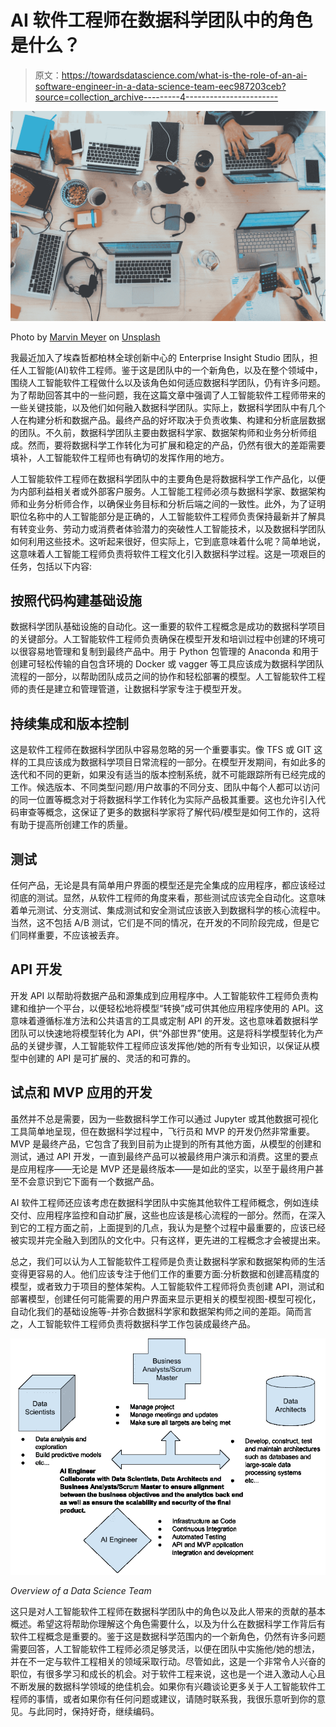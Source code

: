 # AI 软件工程师在数据科学团队中的角色是什么？

> 原文：<https://towardsdatascience.com/what-is-the-role-of-an-ai-software-engineer-in-a-data-science-team-eec987203ceb?source=collection_archive---------4----------------------->

![](img/fe56d0f0d6a43521b880816f0b742cde.png)

Photo by [Marvin Meyer](https://unsplash.com/@marvelous?utm_source=medium&utm_medium=referral) on [Unsplash](https://unsplash.com?utm_source=medium&utm_medium=referral)

我最近加入了埃森哲都柏林全球创新中心的 Enterprise Insight Studio 团队，担任人工智能(AI)软件工程师。鉴于这是团队中的一个新角色，以及在整个领域中，围绕人工智能软件工程做什么以及该角色如何适应数据科学团队，仍有许多问题。为了帮助回答其中的一些问题，我在这篇文章中强调了人工智能软件工程师带来的一些关键技能，以及他们如何融入数据科学团队。实际上，数据科学团队中有几个人在构建分析和数据产品。最终产品的好坏取决于负责收集、构建和分析底层数据的团队。不久前，数据科学团队主要由数据科学家、数据架构师和业务分析师组成。然而，要将数据科学工作转化为可扩展和稳定的产品，仍然有很大的差距需要填补，人工智能软件工程师也有确切的发挥作用的地方。

人工智能软件工程师在数据科学团队中的主要角色是将数据科学工作产品化，以便为内部利益相关者或外部客户服务。人工智能工程师必须与数据科学家、数据架构师和业务分析师合作，以确保业务目标和分析后端之间的一致性。此外，为了证明职位名称中的人工智能部分是正确的，人工智能软件工程师负责保持最新并了解具有转变业务、劳动力或消费者体验潜力的突破性人工智能技术，以及数据科学团队如何利用这些技术。这听起来很好，但实际上，它到底意味着什么呢？简单地说，这意味着人工智能工程师负责将软件工程文化引入数据科学过程。这是一项艰巨的任务，包括以下内容:

## **按照代码**构建基础设施

数据科学团队基础设施的自动化。这一重要的软件工程概念是成功的数据科学项目的关键部分。人工智能软件工程师负责确保在模型开发和培训过程中创建的环境可以很容易地管理和复制到最终产品中。用于 Python 包管理的 Anaconda 和用于创建可轻松传输的自包含环境的 Docker 或 vagger 等工具应该成为数据科学团队流程的一部分，以帮助团队成员之间的协作和轻松部署的模型。人工智能软件工程师的责任是建立和管理管道，让数据科学家专注于模型开发。

## **持续集成和版本控制**

这是软件工程师在数据科学团队中容易忽略的另一个重要事实。像 TFS 或 GIT 这样的工具应该成为数据科学项目日常流程的一部分。在模型开发期间，有如此多的迭代和不同的更新，如果没有适当的版本控制系统，就不可能跟踪所有已经完成的工作。候选版本、不同类型问题/用户故事的不同分支、团队中每个人都可以访问的同一位置等概念对于将数据科学工作转化为实际产品极其重要。这也允许引入代码审查等概念，这保证了更多的数据科学家将了解代码/模型是如何工作的，这将有助于提高所创建工作的质量。

## **测试**

任何产品，无论是具有简单用户界面的模型还是完全集成的应用程序，都应该经过彻底的测试。显然，从软件工程师的角度来看，那些测试应该完全自动化。这意味着单元测试、分支测试、集成测试和安全测试应该嵌入到数据科学的核心流程中。当然，这不包括 A/B 测试，它们是不同的情况，在开发的不同阶段完成，但是它们同样重要，不应该被丢弃。

## **API 开发**

开发 API 以帮助将数据产品和源集成到应用程序中。人工智能软件工程师负责构建和维护一个平台，以便轻松地将模型“转换”成可供其他应用程序使用的 API。这意味着遵循标准方法和公共语言的工具或定制 API 的开发。这也意味着数据科学团队可以快速地将模型转化为 API，供“外部世界”使用。这是将科学模型转化为产品的关键步骤，人工智能软件工程师应该发挥他/她的所有专业知识，以保证从模型中创建的 API 是可扩展的、灵活的和可靠的。

## **试点和 MVP 应用的开发**

虽然并不总是需要，因为一些数据科学工作可以通过 Jupyter 或其他数据可视化工具简单地呈现，但在数据科学过程中，飞行员和 MVP 的开发仍然非常重要。MVP 是最终产品，它包含了我到目前为止提到的所有其他方面，从模型的创建和测试，通过 API 开发，一直到最终产品可以被最终用户演示和消费。这里的要点是应用程序——无论是 MVP 还是最终版本——是如此的坚实，以至于最终用户甚至不会意识到它下面有一个数据产品。

AI 软件工程师还应该考虑在数据科学团队中实施其他软件工程师概念，例如连续交付、应用程序监控和自动扩展，这些也应该是核心流程的一部分。然而，在深入到它的工程方面之前，上面提到的几点，我认为是整个过程中最重要的，应该已经被实现并完全融入到团队的文化中。只有这样，更先进的工程概念才会被提出来。

总之，我们可以认为人工智能软件工程师是负责让数据科学家和数据架构师的生活变得更容易的人。他们应该专注于他们工作的重要方面:分析数据和创建高精度的模型，或者致力于项目的整体架构。人工智能软件工程师将负责创建 API，测试和部署模型，创建任何可能需要的用户界面来显示更相关的模型视图-模型可视化，自动化我们的基础设施等-并弥合数据科学家和数据架构师之间的差距。简而言之，人工智能软件工程师负责将数据科学工作包装成最终产品。

![](img/1a78d709d014900abed6d8533171410e.png)

*Overview of a Data Science Team*

这只是对人工智能软件工程师在数据科学团队中的角色以及此人带来的贡献的基本概述。希望这将帮助你理解这个角色需要什么，以及为什么在数据科学工作背后有软件工程概念是重要的。鉴于这是数据科学范围内的一个新角色，仍然有许多问题需要回答，人工智能软件工程师必须足够灵活，以便在团队中实施他/她的想法，并在不一定与软件工程相关的领域采取行动。尽管如此，这是一个非常令人兴奋的职位，有很多学习和成长的机会。对于软件工程来说，这也是一个进入激动人心且不断发展的数据科学领域的绝佳机会。如果你有兴趣谈论更多关于人工智能软件工程师的事情，或者如果你有任何问题或建议，请随时联系我，我很乐意听到你的意见。与此同时，保持好奇，继续编码。
